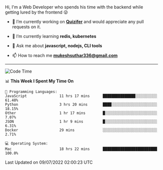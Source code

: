 Hi, I'm a Web Developer who spends his time with the backend while getting lured by the frontend 😜

- 🔭 I’m currently working on **[Quizifer](https://github.com/SutharMukesh/Quizifer/)** and would appreciate any pull requests on it.

- 🌱 I’m currently learning **redis, kubernetes**

- 💬 Ask me about **javascript, nodejs, CLI tools**

- 📫 How to reach me **mukeshsuthar336@gmail.com**

---
<!--START_SECTION:waka-->
![Code Time](http://img.shields.io/badge/Code%20Time-0%20secs-blue)

📊 **This Week I Spent My Time On** 

```text
💬 Programming Languages: 
JavaScript               11 hrs 17 mins      ███████████████░░░░░░░░░░   61.48% 
Python                   3 hrs 20 mins       ████░░░░░░░░░░░░░░░░░░░░░   18.15% 
Other                    1 hr 17 mins        █░░░░░░░░░░░░░░░░░░░░░░░░   7.07% 
JSON                     1 hr 9 mins         █░░░░░░░░░░░░░░░░░░░░░░░░   6.31% 
Docker                   29 mins             ░░░░░░░░░░░░░░░░░░░░░░░░░   2.71%

💻 Operating System: 
Mac                      18 hrs 22 mins      █████████████████████████   100.0%

```


 Last Updated on 09/07/2022 02:00:23 UTC
<!--END_SECTION:waka-->
